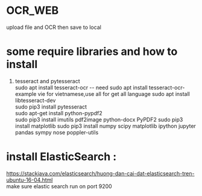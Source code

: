# OCR_WEB
upload file and OCR then save to local

# some require libraries and how to install
1. tesseract and pytesseract  
sudo apt install tesseract-ocr 
-- need sudo apt install tesseract-ocr-<language options> example vie for vietnamese,use all for get all language
sudo apt install libtesseract-dev  
sudo pip3 install pytesseract  
sudo apt-get install python-pypdf2  
sudo pip3 install imutils pdf2image python-docx PyPDF2
sudo pip3 install matplotlib
sudo pip3 install  numpy scipy matplotlib ipython jupyter pandas sympy nose poppler-utils

# install ElasticSearch : 
https://stackjava.com/elasticsearch/huong-dan-cai-dat-elasticsearch-tren-ubuntu-16-04.html  
make sure elastic search run on port 9200

